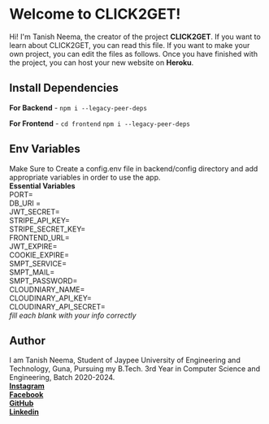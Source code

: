 # Welcome to CLICK2GET!

Hi! I'm Tanish Neema, the creator of the project **CLICK2GET**. If you want to learn about CLICK2GET, you can read this file. If you want to make your own project, you can edit the files as follows. Once you have finished with the project, you can host your new website on **Heroku**.

## Install Dependencies

**For Backend** - `npm i --legacy-peer-deps`

**For Frontend** - `cd frontend` `npm i --legacy-peer-deps`

## Env Variables

Make Sure to Create a config.env file in backend/config directory and add appropriate variables in order to use the app.<br />
**Essential Variables**<br />
PORT=<br />
DB_URI =<br />
JWT_SECRET=<br />
STRIPE_API_KEY=<br />
STRIPE_SECRET_KEY=<br />
FRONTEND_URL=<br />
JWT_EXPIRE=<br />
COOKIE_EXPIRE=<br />
SMPT_SERVICE=<br />
SMPT_MAIL=<br />
SMPT_PASSWORD=<br />
CLOUDNIARY_NAME=<br />
CLOUDINARY_API_KEY=<br />
CLOUDINARY_API_SECRET=<br />
_fill each blank with your info correctly_

## Author

I am Tanish Neema, Student of Jaypee University of Engineering and Technology, Guna, Pursuing my B.Tech. 3rd Year in Computer Science and Engineering, Batch 2020-2024.<br />
[**Instagram**](https://instagram.com/tanish_neema?igshid=NDk5N2NlZjQ=)<br />
[**Facebook**](https://www.facebook.com/tan.neema/)<br />
[**GitHub**](https://github.com/tanishneema)<br />
[**Linkedin**](https://www.linkedin.com/in/tanish-neema/)
